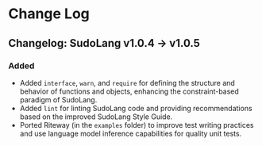 # Change Log

## Changelog: SudoLang v1.0.4 -> v1.0.5

### Added

* Added `interface`, `warn`, and `require` for defining the structure and behavior of functions and objects, enhancing the constraint-based paradigm of SudoLang.
* Added `lint` for linting SudoLang code and providing recommendations based on the improved SudoLang Style Guide.
* Ported Riteway (in the `examples` folder) to improve test writing practices and use language model inference capabilities for quality unit tests.
